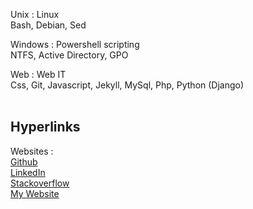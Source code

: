 Unix 
:   Linux  <i class="fab fa-linux"></i>  
    Bash, Debian, Sed

Windows <i class="fab fa-windows"></i>
:   Powershell scripting  
    NTFS, Active Directory, GPO


Web
:   Web IT  
    Css, Git, Javascript, Jekyll, MySql, Php, Python (Django)  
    <br>
    
Hyperlinks
--------------------
Websites
:   
    [Github](https://github.com/tik9)  
    [LinkedIn](https://www.linkedin.com/in/timo1818)  
    [Stackoverflow](https://stackexchange.com/users/1886776/timo?tab=activity) <i class="fab fa-stack-overflow"></i>    
    [My Website](https://tik9.github.io)  
    <br>
